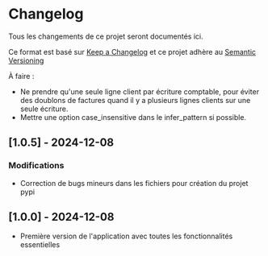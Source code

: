# Changelog
Tous les changements de ce projet seront documentés ici.

Ce format est basé sur [Keep a Changelog](https://keepachangelog.com/fr/1.0.0/)
et ce projet adhère au [Semantic Versioning](https://semver.org/spec/v2.0.0.html)

À faire : 
- Ne prendre qu'une seule ligne client par écriture comptable, pour éviter des doublons de factures quand il y a plusieurs lignes clients sur une seule écriture.
- Mettre une option case_insensitive dans le infer_pattern si possible.

## [1.0.5] - 2024-12-08
### Modifications
- Correction de bugs mineurs dans les fichiers pour création du projet pypi

## [1.0.0] - 2024-12-08
- Première version de l'application avec toutes les fonctionnalités essentielles
